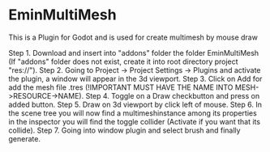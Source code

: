 # EminMultiMesh
This is a Plugin for Godot and is used for create multimesh by mouse draw

Step 1. Download and insert into "addons" folder the folder EminMultiMesh (If "addons" folder does not exist, create it into root directory project "res://").
Step 2. Going to Project -> Project Settings -> Plugins and activate the plugin, a window will appear in the 3d viewport.
Step 3. Click on Add for add the mesh file .tres (!IMPORTANT MUST HAVE THE NAME INTO MESH->RESOURCE->NAME).
Step 4. Toggle on a Draw checkbutton and press on added button.
Step 5. Draw on 3d viewport by click left of mouse.
Step 6. In the scene tree you will now find a multimeshinstance among its properties in the inspector you will find the toggle collider (Activate if you want that its collide).
Step 7. Going into window plugin and select brush and finally generate.
